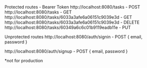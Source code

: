 Protected routes - Bearer Token
http://localhost:8080/tasks - POST
http://localhost:8080/tasks - GET
http://localhost:8080/tasks/6033a3afe6a06151c9039e3d - GET
http://localhost:8080/tasks/6033a3afe6a06151c9039e3d - DELETE
http://localhost:8080/tasks/60349a6c6c01b9119eadb11e - PUT


Unprotected routes
http://localhost:8080/auth/signin - POST
{
    email,
    password
}

http://localhost:8080/auth/signup - POST
{
    email,
    password
}



*not for production
